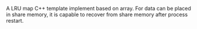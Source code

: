 A LRU map C++ template implement based on array. For data can be placed in share memory, it is capable to recover from share memory after process restart.
